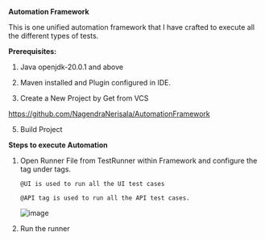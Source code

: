 **Automation Framework**

This is one unified automation framework that I have crafted to execute all the different types of tests.

**Prerequisites:**
1. Java openjdk-20.0.1 and above
   
2. Maven installed and Plugin configured in IDE.

3. Create a New Project by Get from VCS
   
https://github.com/NagendraNerisala/AutomationFramework

5. Build Project

**Steps to execute Automation**
1. Open Runner File from TestRunner within Framework and configure the tag under tags.
   
       @UI is used to run all the UI test cases
   
       @API tag is used to run all the API test cases.
   
   ![image](https://github.com/NagendraNerisala/AutomationFramework/assets/132339511/0fa82b46-ddc4-4f42-9670-bc9e7ab27bd8)


2. Run the runner
   
